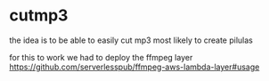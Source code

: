 # cutmp3

the idea is to be able to easily cut mp3
most likely to create pilulas

for this to work we had to deploy the ffmpeg layer
https://github.com/serverlesspub/ffmpeg-aws-lambda-layer#usage
